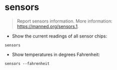 # sensors

> Report sensors information.
> More information: <https://manned.org/sensors.1>.

- Show the current readings of all sensor chips:

`sensors`

- Show temperatures in degrees Fahrenheit:

`sensors --fahrenheit`
